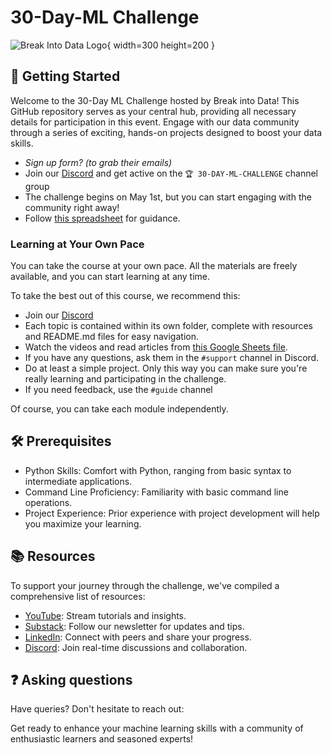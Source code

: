# 30-Day-ML Challenge

![Break Into Data Logo]("images/bid.png"){ width=300 height=200 }

## 🌟 Getting Started

Welcome to the 30-Day ML Challenge hosted by Break into Data! This GitHub repository serves as your central hub, providing all necessary details for participation in this event. Engage with our data community through a series of exciting, hands-on projects designed to boost your data skills.

* _Sign up form? (to grab their emails)_
* Join our [Discord](https://discord.gg/G6wwZXrFPB) and get active on the `🏆 30-DAY-ML-CHALLENGE` channel group
* The challenge begins on May 1st, but you can start engaging with the community right away!
* Follow [this spreadsheet](https://docs.google.com/spreadsheets/d/13fsOcgX6VtGpLcjl9-h3xL3e3ym4q0uROEUbrlT38eE/edit#gid=0) for guidance.

### Learning at Your Own Pace

You can take the course at your own pace. All the materials are freely available, and you can start learning at any time.

To take the best out of this course, we recommend this:

* Join our [Discord](https://discord.gg/G6wwZXrFPB)
* Each topic is contained within its own folder, complete with resources and README.md files for easy navigation.
* Watch the videos and read articles from [this Google Sheets file](https://docs.google.com/spreadsheets/d/13fsOcgX6VtGpLcjl9-h3xL3e3ym4q0uROEUbrlT38eE/edit#gid=0).
* If you have any questions, ask them in the `#support` channel in Discord.
* Do at least a simple project. Only this way you can make sure you're really learning and participating in the challenge.
* If you need feedback, use the `#guide` channel

Of course, you can take each module independently.

## 🛠️ Prerequisites

* Python Skills: Comfort with Python, ranging from basic syntax to intermediate applications.
* Command Line Proficiency: Familiarity with basic command line operations.
* Project Experience: Prior experience with project development will help you maximize your learning.

## 📚 Resources

To support your journey through the challenge, we've compiled a comprehensive list of resources:

* [YouTube](https://www.youtube.com/channel/UCv9TSSXw9SVWdQreJo2ZU_Q): Stream tutorials and insights.
* [Substack](https://breakintodata.substack.com/about): Follow our newsletter for updates and tips.
* [LinkedIn](https://www.linkedin.com/company/break-into-data/): Connect with peers and share your progress.
* [Discord](https://discord.gg/G6wwZXrFPB): Join real-time discussions and collaboration.

## ❓ Asking questions

Have queries? Don't hesitate to reach out:


Get ready to enhance your machine learning skills with a community of enthusiastic learners and seasoned experts!